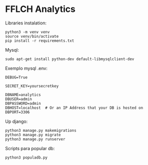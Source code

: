 # FFLCH Analytics

Libraries instalation:

    python3 -m venv venv
    source venv/bin/activate 
    pip install -r requirements.txt

Mysql:

    sudo apt-get install python-dev default-libmysqlclient-dev

Exemplo mysql .env:

    DEBUG=True

    SECRET_KEY=yoursecretkey

    DBNAME=analytics
    DBUSER=admin
    DBPASSWORD=admin
    DBHOST=localhost  # Or an IP Address that your DB is hosted on
    DBPORT=3306

Up django:

    python3 manage.py makemigrations
    python3 manage.py migrate
    python3 manage.py runserver

Scripts para popular db:

    python3 populadb.py 

